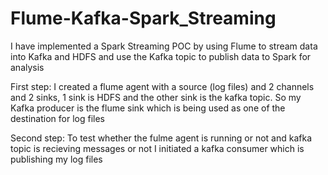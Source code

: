 # Flume-Kafka-Spark_Streaming
I have implemented a Spark Streaming POC by using Flume to stream data into Kafka and HDFS and use the Kafka topic to publish data to Spark for analysis

First step:
I created a flume agent with a source (log files) and 2 channels and 2 sinks, 1 sink is HDFS and the other sink is the kafka topic. So my Kafka
producer is the flume sink which is being used as one of the destination for log files

Second step:
To test whether the fulme agent is running or not and kafka topic is recieving messages or not I initiated a kafka consumer
which is publishing my log files

